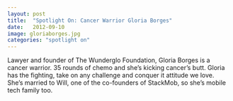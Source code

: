 ```yaml
---
layout: post
title:  "Spotlight On: Cancer Warrior Gloria Borges"
date:   2012-09-10
image: gloriaborges.jpg
categories: "spotlight on"
---
```


Lawyer and founder of The Wunderglo Foundation, Gloria Borges is a cancer warrior. 35 rounds of chemo and she’s kicking cancer’s butt. Gloria has the fighting, take on any challenge and conquer it attitude we love. She’s married to Will, one of the co-founders of StackMob, so she’s mobile tech family too.